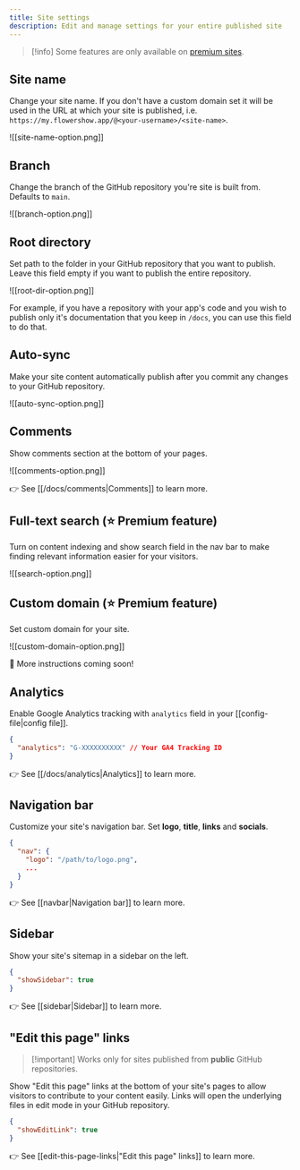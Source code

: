 ```yaml
---
title: Site settings
description: Edit and manage settings for your entire published site
---
```


> [!info] Some features are only available on [premium sites](https://flowershow.app/pricing).

## Site name

Change your site name. If you don't have a custom domain set it will be used in the URL at which your site is published, i.e. `https://my.flowershow.app/@<your-username>/<site-name>`.

![[site-name-option.png]]

## Branch

Change the branch of the GitHub repository you're site is built from. Defaults to `main`.

![[branch-option.png]]

## Root directory

Set path to the folder in your GitHub repository that you want to publish. Leave this field empty if you want to publish the entire repository.

![[root-dir-option.png]]

For example, if you have a repository with your app's code and you wish to publish only it's documentation that you keep in `/docs`, you can use this field to do that.

## Auto-sync

Make your site content automatically publish after you commit any changes to your GitHub repository.

![[auto-sync-option.png]]

## Comments

Show comments section at the bottom of your pages.

![[comments-option.png]]

👉 See [[/docs/comments|Comments]] to learn more.

## Full-text search (⭐️ Premium feature)

Turn on content indexing and show search field in the nav bar to make finding relevant information easier for your visitors.

![[search-option.png]]
## Custom domain (⭐️ Premium feature)

Set custom domain for your site.

![[custom-domain-option.png]]

🚧 More instructions coming soon!

## Analytics

Enable Google Analytics tracking with `analytics` field in your [[config-file|config file]].

```json
{
  "analytics": "G-XXXXXXXXXX" // Your GA4 Tracking ID
}
```

👉 See [[/docs/analytics|Analytics]] to learn more.

## Navigation bar

Customize your site's navigation bar. Set **logo**, **title**, **links** and **socials**.

```json
{
  "nav": {
    "logo": "/path/to/logo.png",
    ...
  }
}
```

👉 See [[navbar|Navigation bar]] to learn more.

## Sidebar

Show your site's sitemap in a sidebar on the left.

```json
{
  "showSidebar": true
}
```

👉 See [[sidebar|Sidebar]] to learn more.

## "Edit this page" links

> [!important] Works only for sites published from **public** GitHub repositories.

Show "Edit this page" links at the bottom of your site's pages to allow visitors to contribute to your content easily. Links will open the underlying files in edit mode in your GitHub repository.

```json
{
  "showEditLink": true
}
```

👉 See [[edit-this-page-links|"Edit this page" links]] to learn more.

